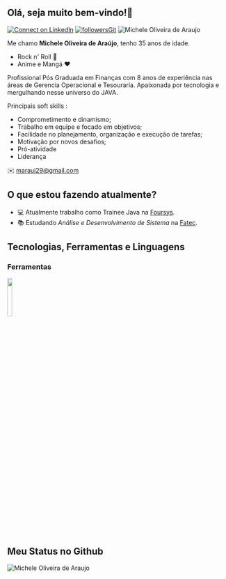 ## Olá, seja muito bem-vindo!👋



[ ![Connect on LinkedIn](https://img.shields.io/badge/--linkedin?label=LinkedIn&logo=LinkedIn&style=social)](https://www.linkedin.com/in/michele-oliveira-de-araujo-63b631106/) [![followersGit](https://img.shields.io/github/followers/micheleara?style=social)](https://github.com/micheleara) <img src="https://komarev.com/ghpvc/?username=micheleara&label=Profile%20views&color=0e75b6&style=social" alt="Michele Oliveira de Araujo" />



Me chamo **Michele Oliveira de Araújo**, tenho 35 anos de idade.

- Rock n' Roll 🤘
- Anime e Mangá ❤️

Profissional Pós Graduada em Finanças com 8 anos de experiência nas áreas de Gerencia Operacional e Tesouraria.
Apaixonada por tecnologia e mergulhando nesse universo do JAVA. 

Principais soft skills :

- Comprometimento e dinamismo;
- Trabalho em equipe e focado em objetivos;
- Facilidade no planejamento, organização e execução de tarefas;
- Motivação por novos desafios;
- Pró-atividade
- Liderança

✉️ marauj29@gmail.com 

## O que estou fazendo atualmente?

- 💻 Atualmente trabalho como Trainee Java na [Foursys](https://www.foursys.com.br). 
- 📚 Estudando *Análise e Desenvolvimento de Sistema* na [Fatec](http://www.fateccarapicuiba.edu.br).


## Tecnologias, Ferramentas e Linguagens

### Ferramentas

<code><img width="15%" src="https://www.vectorlogo.zone/logos/java/java-ar21.svg"></code>

## Meu Status no Github
<img align="center" src="https://github-readme-stats.vercel.app/api?username=micheleara&show_icons=true&locale=en" alt="Michele Oliveira de Araujo" />